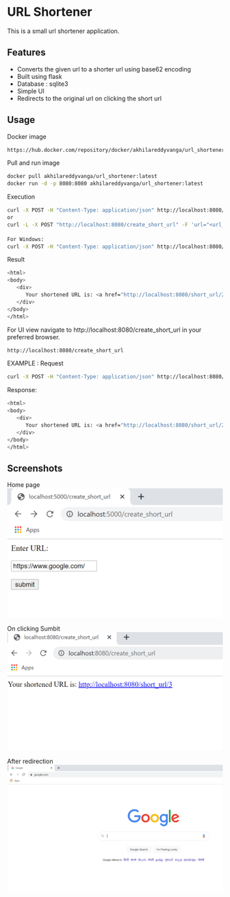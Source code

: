 # URL Shortener

This is a small url shortener application.

## Features

- Converts the given url to a shorter url using base62 encoding 
- Built using flask
- Database : sqlite3
- Simple UI
- Redirects to the original url on clicking the short url

## Usage
Docker image

```sh
https://hub.docker.com/repository/docker/akhilareddyvanga/url_shortener
```

Pull and run image

```sh
docker pull akhilareddyvanga/url_shortener:latest
docker run -d -p 8080:8080 akhilareddyvanga/url_shortener:latest
```

Execution
```sh
curl -X POST -H "Content-Type: application/json" http://localhost:8080/create_short_url -d '{"url": <url_to_shorten>}'
or
curl -L -X POST "http://localhost:8080/create_short_url" -F 'url="<url_to_shorten>"'

For Windows:
curl -X POST -H "Content-Type: application/json" http://localhost:8080/create_short_url -d "{\"url\": \"<url_to_shorten>\"}"
```
Result
```sh
<html>
<body>
   <div>
      Your shortened URL is: <a href="http://localhost:8080/short_url/2"> http://localhost:8080/short_url/2</a>
   </div>
</body>
</html>

```
For UI view navigate to http://localhost:8080/create_short_url in your preferred browser.

```sh
http://localhost:8080/create_short_url
```
EXAMPLE :
Request
```sh
curl -X POST -H "Content-Type: application/json" http://localhost:8080/create_short_url -d '{"url": "google.com"}'
```
Response:
```sh
<html>
<body>
   <div>
      Your shortened URL is: <a href="http://localhost:8080/short_url/2"> http://localhost:8080/short_url/2</a>
   </div>
</body>
</html>

```
## Screenshots
Home page
![Screenshot](Screenshots/Capture1.PNG)

On clicking Sumbit
![Screenshot](Screenshots/Capture2.PNG)

After redirection
![Screenshot](Screenshots/Capture3.PNG)





